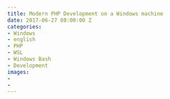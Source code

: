 ```yaml
---
title: Modern PHP Development on a Windows machine
date: 2017-06-27 08:00:00 Z
categories:
- Windows
- english
- PHP
- WSL
- Windows Bash
- Development
images:
- 
-
---
```


